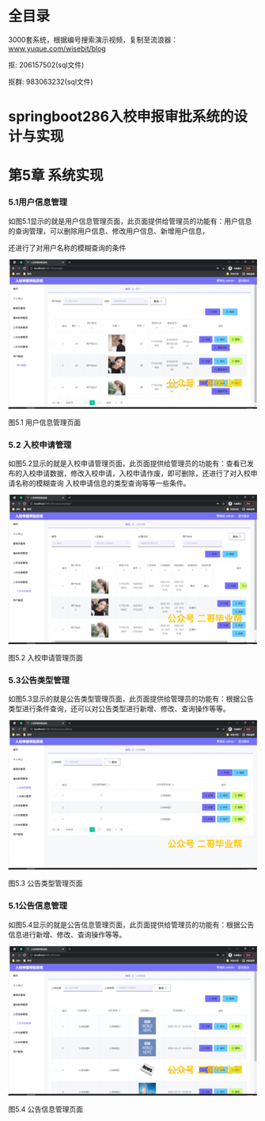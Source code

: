 # 全目录

3000套系统，根据编号搜索演示视频，复制至流浪器：www.yuque.com/wisebit/blog


<p>抠: 206157502(sql文件)</p>
<p>抠群: 983063232(sql文件)</p>


# springboot286入校申报审批系统的设计与实现
# 第5章 系统实现
### 5.1用户信息管理
如图5.1显示的就是用户信息管理页面，此页面提供给管理员的功能有：用户信息的查询管理，可以删除用户信息、修改用户信息、新增用户信息，

还进行了对用户名称的模糊查询的条件

![](/md/blog.011.png)

图5.1 用户信息管理页面
### 5.2 入校申请管理
如图5.2显示的就是入校申请管理页面，此页面提供给管理员的功能有：查看已发布的入校申请数据，修改入校申请，入校申请作废，即可删除，还进行了对入校申请名称的模糊查询 入校申请信息的类型查询等等一些条件。

![](/md/blog.012.png)



图5.2 入校申请管理页面
### 5.3公告类型管理
如图5.3显示的就是公告类型管理页面，此页面提供给管理员的功能有：根据公告类型进行条件查询，还可以对公告类型进行新增、修改、查询操作等等。

![](/md/blog.013.png)



图5.3 公告类型管理页面
### 5.1公告信息管理
如图5.4显示的就是公告信息管理页面，此页面提供给管理员的功能有：根据公告信息进行新增、修改、查询操作等等。

![](/md/blog.014.png)


图5.4 公告信息管理页面





